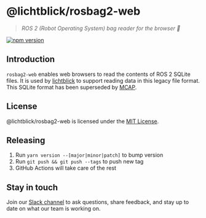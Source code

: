 # @lichtblick/rosbag2-web

> _ROS 2 (Robot Operating System) bag reader for the browser 👜_

[![npm version](https://img.shields.io/npm/v/@lichtblick/rosbag2-web.svg?style=flat)](https://www.npmjs.com/package/@lichtblick/rosbag2-web)

## Introduction

`rosbag2-web` enables web browsers to read the contents of ROS 2 SQLite files. It is used by [lichtblick](https://lichtblick.dev) to support reading data in this legacy file format. This SQLite format has been superseded by [MCAP](https://mcap.dev).

## License

@lichtblick/rosbag2-web is licensed under the [MIT License](https://opensource.org/licenses/MIT).

## Releasing

1. Run `yarn version --[major|minor|patch]` to bump version
2. Run `git push && git push --tags` to push new tag
3. GitHub Actions will take care of the rest

## Stay in touch

Join our [Slack channel](https://lichtblick.dev/slack) to ask questions, share feedback, and stay up to date on what our team is working on.

